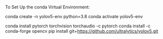 To Set Up the conda Virtual Environment:

conda create -n yolov5-env python=3.8
conda activate yolov5-env

conda install pytorch torchvision torchaudio -c pytorch
conda install -c conda-forge opencv
pip install git+https://github.com/ultralytics/yolov5.git
